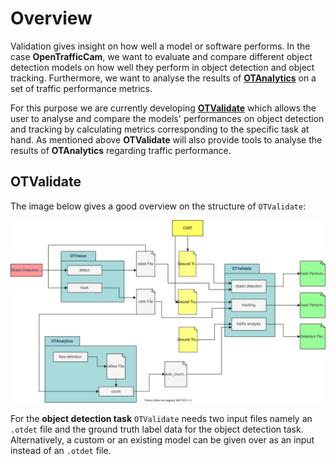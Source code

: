# Overview 

Validation gives insight on how well a model or software performs.
In the case **OpenTrafficCam**, we want to evaluate and compare different object detection models on how well they perform in object detection and object tracking.
Furthermore, we want to analyse the results of **[OTAnalytics](<https://github.com/OpenTrafficCam/OTAnalytics>)** on a set of traffic performance metrics.

For this purpose we are currently developing **[OTValidate](<https://github.com/OpenTrafficCam/OTValidate>)** which allows the user to analyse and compare the models' performances on object detection and tracking by calculating metrics corresponding to the specific task at hand.
As mentioned above **OTValidate** will also provide tools to analyse the results of **OTAnalytics** regarding traffic performance.

## OTValidate

The image below gives a good overview on the structure of `OTValidate`:

![OTValidate Overview Image](assets/otvalidate_overview.svg)

For the **object detection task** `OTValidate` needs two input files namely an `.otdet` file and the ground truth label data for the object detection task.
Alternatively, a custom or an existing model can be given over as an input instead of an `.otdet` file.
